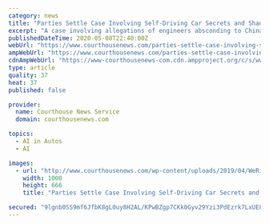 ```yaml
---
category: news
title: "Parties Settle Case Involving Self-Driving Car Secrets and Shadowy Chinese Companies"
excerpt: "A case involving allegations of engineers absconding to China with disk drives full of autonomous vehicle technology trade secrets has come to an end after all parties agreed to a settlement Friday."
publishedDateTime: 2020-05-08T22:40:00Z
webUrl: "https://www.courthousenews.com/parties-settle-case-involving-self-driving-car-secrets-and-shadowy-chinese-companies/"
ampWebUrl: "https://www.courthousenews.com/parties-settle-case-involving-self-driving-car-secrets-and-shadowy-chinese-companies/"
cdnAmpWebUrl: "https://www-courthousenews-com.cdn.ampproject.org/c/s/www.courthousenews.com/parties-settle-case-involving-self-driving-car-secrets-and-shadowy-chinese-companies/"
type: article
quality: 37
heat: 37
published: false

provider:
  name: Courthouse News Service
  domain: courthousenews.com

topics:
  - AI in Autos
  - AI

images:
  - url: "http://www.courthousenews.com/wp-content/uploads/2019/04/WeRideLeaf.jpg"
    width: 1000
    height: 666
    title: "Parties Settle Case Involving Self-Driving Car Secrets and Shadowy Chinese Companies"

secured: "9lgnb0SS9mf6JfbK8gL0uy8H2AL/KPwBZgp7CKk0Gyv29Yzi3PdEzrk7LxUE8fqgvHbkAuyCzxIW9jooPTvjIqXn5P1v7zquwU/CScrxR4DiM4h5YHU/eYdnou2N3T6jYOiIXTHPm9Qngl1j50VAoptuNBrjRLMo6LIBuyyTUynclebb5DfO5VXkY8aDrQribmJZH5jBpgvm/LXRY1yhJT0iPlww+TA1pcx3YFcbxb1oTHPvcqsmgyTIlAByrNEDN5U6s8gD9tli29PU30LSZDJmDfUBSV8ZDM2qfrpzGgCVl8AxGVfg1Prwi9MhgkGZhhqOB2h0/Clef1KCj3BoagoEvMeO0QDoE4QuGpX3bMdmzDkQFUvOb4HRyHaeLBbmVgbbjPdPYu6NpKHUynoA98oQW1/rnoDMhEp0iNpEfbzu0xmJUS/E6Ca+IPMbQcyWxmWI/DxC6V0JaaYxPat4rhcyhtAM4HXlYvoqynr8Abs=;I72nXVOAk4l9wT9lJF2vmw=="
---
```


